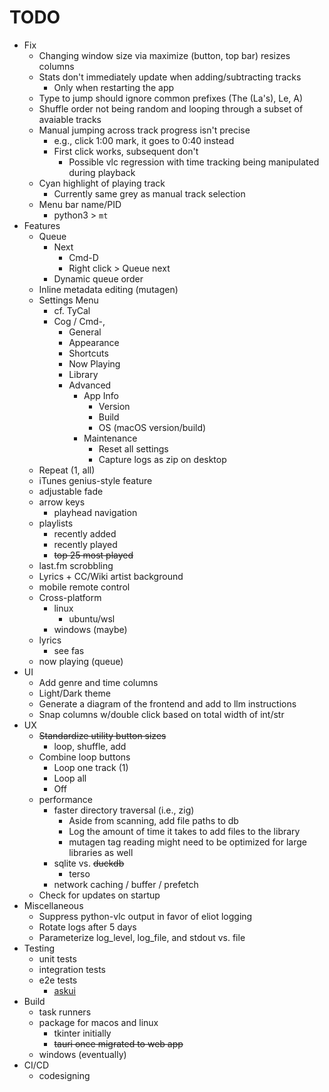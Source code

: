 # TODO

* Fix
  * Changing window size via maximize (button, top bar) resizes columns
  * Stats don't immediately update when adding/subtracting tracks
    * Only when restarting the app
  * Type to jump should ignore common prefixes (The (La's), Le, A)
  * Shuffle order not being random and looping through a subset of avaiable tracks
  * Manual jumping across track progress isn't precise
    * e.g., click 1:00 mark, it goes to 0:40 instead
    * First click works, subsequent don't
      * Possible vlc regression with time tracking being manipulated during playback
  * Cyan highlight of playing track
    * Currently same grey as manual track selection
  * Menu bar name/PID
    * python3 > `mt`
* Features
  * Queue
    * Next
      * Cmd-D
      * Right click > Queue next
    * Dynamic queue order
  * Inline metadata editing (mutagen)
  * Settings Menu
    * cf. TyCal
    * Cog / Cmd-,
      * General
      * Appearance
      * Shortcuts
      * Now Playing
      * Library
      * Advanced
        * App Info
          * Version
          * Build
          * OS (macOS version/build)
        * Maintenance
          * Reset all settings
          * Capture logs as zip on desktop
  * Repeat (1, all)
  * iTunes genius-style feature
  * adjustable fade
  * arrow keys
    * playhead navigation
  * playlists
    * recently added
    * recently played
    * ~~top 25 most played~~
  * last.fm scrobbling
  * Lyrics + CC/Wiki artist background
  * mobile remote control
  * Cross-platform
    * linux
      * ubuntu/wsl
    * windows (maybe)
  * lyrics
    * see fas
  * now playing (queue)
* UI
  * Add genre and time columns
  * Light/Dark theme
  * Generate a diagram of the frontend and add to llm instructions
  * Snap columns w/double click based on total width of int/str
* UX
  * ~~Standardize utility button sizes~~
    * loop, shuffle, add
  * Combine loop buttons
    * Loop one track (1)
    * Loop all
    * Off
  * performance
    * faster directory traversal (i.e., zig)
      * Aside from scanning, add file paths to db
      * Log the amount of time it takes to add files to the library
      * mutagen tag reading might need to be optimized for large libraries as well
    * sqlite vs. ~~duckdb~~
      * terso
    * network caching / buffer / prefetch
  * Check for updates on startup
* Miscellaneous
  * Suppress python-vlc output in favor of eliot logging
  * Rotate logs after 5 days
  * Parameterize log_level, log_file, and stdout vs. file
* Testing
  * unit tests
  * integration tests
  * e2e tests
    * [askui](https://docs.askui.com/01-tutorials/tutorials-overview)
* Build
  * task runners
  * package for macos and linux
    * tkinter initially
    * ~~tauri once migrated to web app~~
  * windows (eventually)
* CI/CD
  * codesigning
